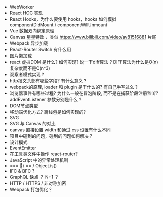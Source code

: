 * WebWorker
* React HOC 实现
* React Hooks，为什么要使用 hooks，hooks 如何模拟 componentDidMount / componentWillUnmount
* Vue 数据双向绑定原理
* Canvas 星星特效 ，类似 https://www.bilibili.com/video/av81516881 片尾
* Webpack 异步加载
* React-Router Switch 有什么用
* 图片懒加载
* react 虚拟DOM 是什么? 如何实现? 说一下diff算法 ? DIFF算法为什么是O(n)复杂度而不是O(n^3)
* 观察者模式实现 ?
* http报文头部有哪些字段? 有什么意义 ?
* webpack的原理, loader 和 plugin 是干什么的? 有自己手写过么 ?
* 浏览器事件有哪些过程? 为什么一般在冒泡阶段, 而不是在捕获阶段注册监听? addEventListener 参数分别是什么 ?
* DOM节点类型
* 移动端优化方式? 离线包是如何实现的?
* SVG
* SVG 与 Canvas 的对比
* canvas 直接设置 width 和通过 css 设置有什么不同
* 项目中碰到的问题，碰到的问题如何解决？
* 设计模式
* EventEmitter
* 在工具类文件中操作 react-router?
* JavaScript 中的异常处理机制
* === / == / Object.is()
* IFC & BFC ?
* GraphQL 缺点 ？ N+1 ？
* HTTP / HTTPS / 非对称加密
* Webpack 打包优化？